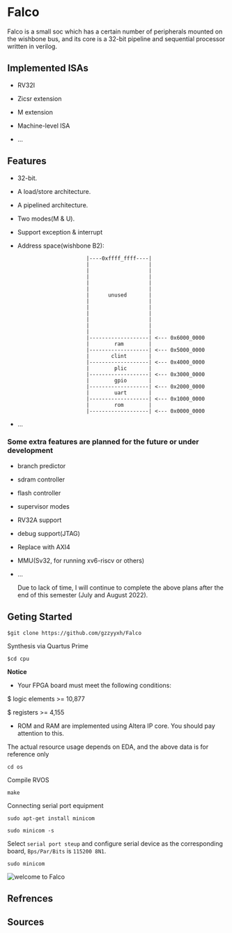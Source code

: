 # Falco

Falco is a small soc which has a certain number of peripherals mounted on the wishbone bus, and its core is a 32-bit pipeline and sequential processor written in verilog.

## Implemented ISAs

* RV32I

* Zicsr extension

* M extension

* Machine-level ISA

* ...

## Features

* 32-bit.

* A load/store architecture.

* A pipelined architecture.

* Two modes(M & U).

* Support exception & interrupt

* Address space(wishbone B2):

                            |----0xffff_ffff----|
                            |                   |
                            |                   |
                            |                   |
                            |                   |
                            |                   |
                            |      unused       |
                            |                   |
                            |                   |
                            |                   |
                            |                   |
                            |                   |
                            |                   |
                            |-------------------| <--- 0x6000_0000
                            |        ram        |
                            |-------------------| <--- 0x5000_0000
                            |       clint       |
                            |-------------------| <--- 0x4000_0000
                            |        plic       |
                            |-------------------| <--- 0x3000_0000
                            |        gpio       |
                            |-------------------| <--- 0x2000_0000
                            |        uart       |
                            |-------------------| <--- 0x1000_0000
                            |        rom        |
                            |-------------------| <--- 0x0000_0000

* ...

### Some extra features are planned for the future or under development

* branch predictor

* sdram controller

* flash controller

* supervisor modes

* RV32A support

* debug support(JTAG)

* Replace with AXI4

* MMU(Sv32, for running xv6-riscv or others)

* ...

    Due to lack of time, I will continue to complete the above plans after the end of this semester (July and August 2022).

## Geting Started

```$git clone https://github.com/gzzyyxh/Falco```

Synthesis via Quartus Prime

```$cd cpu```

**Notice**

* Your FPGA board must meet the following conditions:


$ logic elements >= 10,877

$ registers >= 4,155


* ROM and RAM are implemented using Altera IP core. You should pay attention to this.

The actual resource usage depends on EDA, and the above data is for reference only

```cd os```

Compile RVOS

```make```

Connecting serial port equipment

```sudo apt-get install minicom```

```sudo minicom -s```

Select ```serial port steup``` and configure serial device as the corresponding board, ```Bps/Par/Bits``` is ```115200 8N1```.

```sudo minicom```

![welcome to Falco](./img/welcome.png)

## Refrences

## Sources

